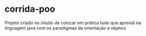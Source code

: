 # corrida-poo
Projeto criado no intuito de colocar em prática tudo que aprendi na linguagem java com os paradigmas da orientação a objetos
